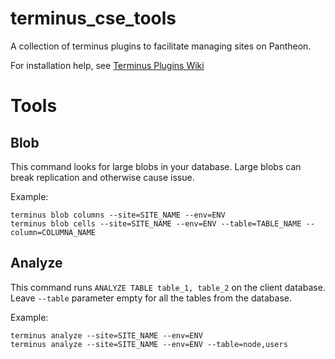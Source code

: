 # terminus_cse_tools
A collection of terminus plugins to facilitate managing sites on Pantheon.

For installation help, see [Terminus Plugins Wiki](https://github.com/pantheon-systems/terminus/wiki/Plugins)

# Tools

## Blob

This command looks for large blobs in your database.  Large blobs can break replication and otherwise cause issue.

Example:

```
terminus blob columns --site=SITE_NAME --env=ENV
terminus blob cells --site=SITE_NAME --env=ENV --table=TABLE_NAME --column=COLUMNA_NAME
```

## Analyze

This command runs `ANALYZE TABLE table_1, table_2` on the client database. Leave `--table` parameter empty for all the tables from the database.

Example:

```
terminus analyze --site=SITE_NAME --env=ENV
terminus analyze --site=SITE_NAME --env=ENV --table=node,users
```
